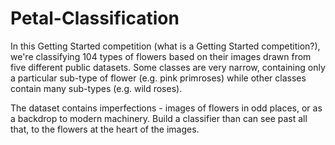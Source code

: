 # Petal-Classification
In this Getting Started competition (what is a Getting Started competition?), we're classifying 104 types of flowers based on their images drawn from five different public datasets. Some classes are very narrow, containing only a particular sub-type of flower (e.g. pink primroses) while other classes contain many sub-types (e.g. wild roses).

The dataset contains imperfections - images of flowers in odd places, or as a backdrop to modern machinery. Build a classifier than can see past all that, to the flowers at the heart of the images.

